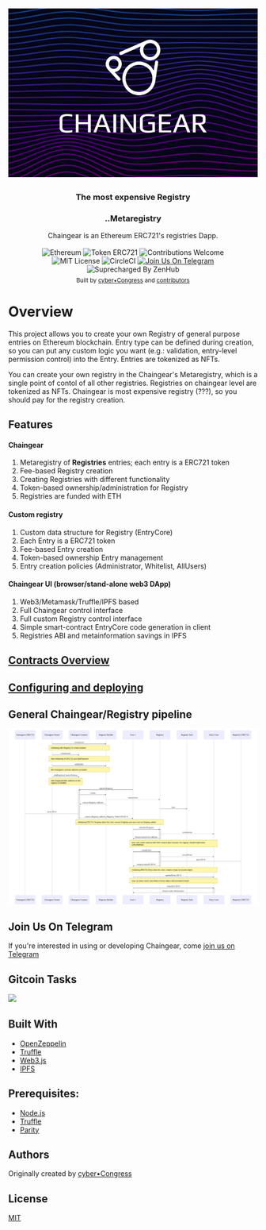 <h1 align="center">
  <img src="/design/logo/logo_chaigear_970.png"
  alt="chaingear" width="970"></a>
</h1>

<h3 align="center">The most expensive Registry</h3>
<h3 align="center">..Metaregistry</h3>
<div align="center">
  Chaingear is an Ethereum ERC721's registries Dapp.
</div>

<br />

<div align="center">
  <img src="https://img.shields.io/badge/platform-Ethereum-brightgreen.svg?style=flat-square" alt="Ethereum" />
  <img src="https://img.shields.io/badge/token-ERC721-ff69b4.svg?style=flat-square" alt="Token ERC721" />
  <img src="https://img.shields.io/badge/contributions-welcome-orange.svg?style=flat-square" alt="Contributions Welcome" />
</div>
<div align="center">
  <img src="https://img.shields.io/badge/license-MIT-blue.svg?style=flat-square" alt="MIT License" />
  <img href="https://circleci.com/gh/cybercongress/chaingear/tree/master" src="https://circleci.com/gh/cybercongress/chaingear/tree/master.svg?style=svg"
  alt="CircleCI"
  />
  <a href="https://t.me/joinchat/Bze3dEPj5YrvZ3REnMrfPg"> <img src="https://img.shields.io/badge/Join%20Us%20On-Telegram-2599D2.svg?style=flat-square" alt="Join Us On Telegram" /></a>
  <img src="https://img.shields.io/badge/Shipping_faster_with-ZenHub-5e60ba.svg?style=flat-square" alt="Suprecharged By ZenHub" />
</div>

<div align="center">
  <sub>Built by
  <a href="https://twitter.com/cyber_devs">cyber•Congress</a> and
  <a href="https://github.com/cybercongress/chaingear/graphs/contributors">
    contributors
  </a>
</div>

# Overview

This project allows you to create your own Registry of general purpose entries on Ethereum blockchain.
Entry type can be defined during creation, so you can put any custom logic you want (e.g.: validation, entry-level permission control) into the Entry. Entries are tokenized as NFTs.

You can create your own registry in the Chaingear's Metaregistry, which is a single point of contol of all other registries. Registries on chaingear level are tokenized as NFTs. Chaingear is most expensive registry (???), so you should pay for the registry creation.

## Features

#### Chaingear

1. Metaregistry of **Registries** entries; each entry is a ERC721 token
2. Fee-based Registry creation
3. Creating Registries with different functionality
4. Token-based ownership/administration for Registry
5. Registries are funded with ETH

#### Custom registry

1. Custom data structure for Registry (EntryCore)
2. Each Entry is a ERC721 token
3. Fee-based Entry creation
4. Token-based ownership Entry management
5. Entry creation policies (Administrator, Whitelist, AllUsers)

#### Chaingear UI (browser/stand-alone web3 DApp)

1. Web3/Metamask/Truffle/IPFS based
2. Full Chaingear control interface
3. Full custom Registry control interface
4. Simple smart-contract EntryCore code generation in client
5. Registries ABI and metainformation savings in IPFS

## [Contracts Overview](https://cybersearch.io/Chaingear/contracts/)

## [Configuring and deploying](https://cybersearch.io/Chaingear/development/)

## General Chaingear/Registry pipeline
![general_pipeline](docs/mermaid/pipelines-general_pipeline.svg)

## Join Us On Telegram

If you're interested in using or developing Chaingear, come [join us on Telegram](https://t.me/fuckgoogle)

## Gitcoin Tasks
<a href="https://gitcoin.co/explorer?q=congress">
    <img src="https://gitcoin.co/funding/embed?repo=https://github.com/cybercongress/chaingear">
</a>

## Built With

* [OpenZeppelin](https://zeppelin-solidity)
* [Truffle](https://truffleframework.com)
* [Web3.js](https://github.com/ethereum/web3.js/)
* [IPFS]()

## Prerequisites:

- [Node.js](https://nodejs.org/en/download/)
- [Truffle](http://truffleframework.com/)
- [Parity](https://www.parity.io/)

## Authors

Originally created by [cyber•Congress](https://twitter.com/cyber_devs)

## License

[MIT](https://opensource.org/licenses/MIT)
